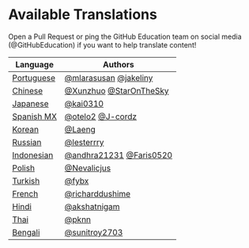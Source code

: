 # Available Translations
Open a Pull Request or ping the GitHub Education team on social media (@GitHubEducation) if you want to help translate content!

| Language                        | Authors                                 |
|---------------------------------|-----------------------------------------|
| [Portuguese](https://bit.ly/3LI8kAc) | [@mlarasusan](https://github.com/mlarasusan) [@jakeliny](https://github.com/jakeliny)                   |
| [Chinese](https://bit.ly/3kE3Ezc)       | [@Xunzhuo](https://github.com/Xunzhuo) [@StarOnTheSky](https://github.com/StarOnTheSky)                  |
| [Japanese](https://bit.ly/38TCVfm)      | [@kai0310](https://github.com/kai0310)                                |
| [Spanish MX](https://bit.ly/3wqpwUz) | [@otelo2](https://github.com/otelo2) [@J-cordz](https://github.com/J-cordz)                              |
| [Korean](https://bit.ly/3MS4owN)     | [@Laeng](https://github.com/Laeng)                              |
| [Russian](https://bit.ly/3w7d7EL)       | [@lesterrry](https://github.com/lesterrry)                              |
| [Indonesian](https://bit.ly/3yeTRrI) | [@andhra21231](https://github.com/andhra21231) [@Faris0520](https://github.com/Faris0520)     | 
| [Polish](https://bit.ly/38c411k)        | [@Nevalicjus](https://github.com/Nevalicjus)                             | 
| [Turkish](./README.tr.md)| [@fybx](https://github.com/fybx) |                          | 
| [French](./README.fr.md)        | [@richarddushime](https://github.com/richarddushime)                     |
| [Hindi](./README.hi.md)        | [@akshatnigam](https://github.com/akshatnigam)                     |
| [Thai](./README.th.md)          | [@pknn](https://github.com/pknn)                             | 
| [Bengali](./README.bn.md)       | [@sunitroy2703](https://github.com/SunitRoy2703)      |
